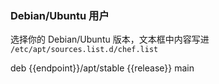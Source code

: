 ### Debian/Ubuntu 用户

选择你的 Debian/Ubuntu 版本，文本框中内容写进 `/etc/apt/sources.list.d/chef.list`

<tmpl z-path="/etc/apt/sources.list.d/chef.list">
deb {{endpoint}}/apt/stable {{release}} main
</tmpl>
